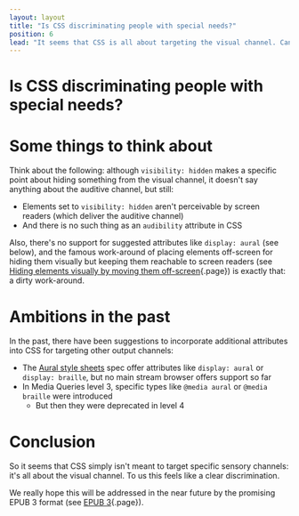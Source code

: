 ```yaml
---
layout: layout
title: "Is CSS discriminating people with special needs?"
position: 6
lead: "It seems that CSS is all about targeting the visual channel. Can this be interpreted as discrimination towards people with special needs?"
---
```


# Is CSS discriminating people with special needs?

# Some things to think about

Think about the following: although `visibility: hidden` makes a specific point about hiding something from the visual channel, it doesn't say anything about the auditive channel, but still:

- Elements set to `visibility: hidden` aren't perceivable by screen readers (which deliver the auditive channel)
- And there is no such thing as an `audibility` attribute in CSS

Also, there's no support for suggested attributes like `display: aural` (see below), and the famous work-around of placing elements off-screen for hiding them visually but keeping them reachable to screen readers (see [Hiding elements visually by moving them off-screen](/code-examples-of-common-patterns-and-daily-requirements/hiding-elements-correctly/hiding-elements-visually-by-moving-them-off-screen){.page}) is exactly that: a dirty work-around.

# Ambitions in the past

In the past, there have been suggestions to incorporate additional attributes into CSS for targeting other output channels:

- The [Aural style sheets](https://www.w3.org/TR/CSS2/aural.html) spec offer attributes like `display: aural` or `display: braille`, but no main stream browser offers support so far
- In Media Queries level 3, specific types like `@media aural` or `@media braille` were introduced
    - But then they were deprecated in level 4

# Conclusion

So it seems that CSS simply isn't meant to target specific sensory channels: it's all about the visual channel. To us this feels like a clear discrimination.

We really hope this will be addressed in the near future by the promising EPUB 3 format (see [EPUB 3](/knowledge-about-developing-and-testing-accessible-websites/epub-3){.page}).